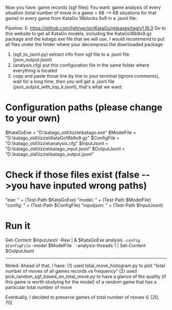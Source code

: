 Now you have: game records (sgf files)
You want: game analysis of every situation (total number of move in a game = 68 --> 68 situations for that game) in every game from KataGo 18blocks 9x9 in a .jsonl file: 

Pipeline: 
0. https://github.com/lightvector/KataGo/releases/tag/v1.16.3 Go to this website to get all KataGo models, including the KataGo18b9x9.gz package and the katago.exe file that we will use. I would recommend to put all files under the folder where your decompress the downloaded package. 
1. (sgf_to_jsonl.py) extract info from sgf file to a .jsonl file (json_output.jsonl)
2. (analysis.cfg) put this configuration file in the same folder where everything is located
3. copy and paste those line by line to your terminal (ignore comments), wait for a long time, then you will get a .jsonl file (json_output_with_top_k.jsonl), that's what we want: 

# Configuration paths (please change to your own)
$KataGoExe   = "D:\katago_old\lizzie\katago.exe"
$ModelFile   = "D:\katago_old\lizzie\KataGo18b9x9.gz"
$ConfigFile  = "D:\katago_old\lizzie\analysis.cfg"
$InputJsonl  = "D:\katago_old\lizzie\katago_input.jsonl"
$OutputJsonl = "D:\katago_old\lizzie\katago_output.jsonl"

# Check if those files exist (false -->you have  inputed wrong paths)
"exe:       " + (Test-Path $KataGoExe)
"model:     " + (Test-Path $ModelFile)
"config:    " + (Test-Path $ConfigFile)
"inputjson: " + (Test-Path $InputJsonl)

# Run it
Get-Content $InputJsonl -Raw |
  & $KataGoExe analysis `
      -config $ConfigFile `
      -model  $ModelFile `
      -analysis-threads 1 |
  Set-Content $OutputJsonl

---

Noted: 
Ahead of that, I have: 
(1) used total_move_histogram.py to plot "total number of moves of all games records vs frequency"
(2) used pick_random_sgf_based_on_total_move.py to have a glance of the quality (if this game is worth studying for the model) of a random game that has a particular total number of move

Eventually, I decided to preserve games of total number of moves ∈ [20, 70]